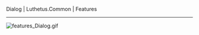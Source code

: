 Dialog | Luthetus.Common | Features

---

![features_Dialog.gif](../../../Images/Common/Gifs/features_Dialog.gif)